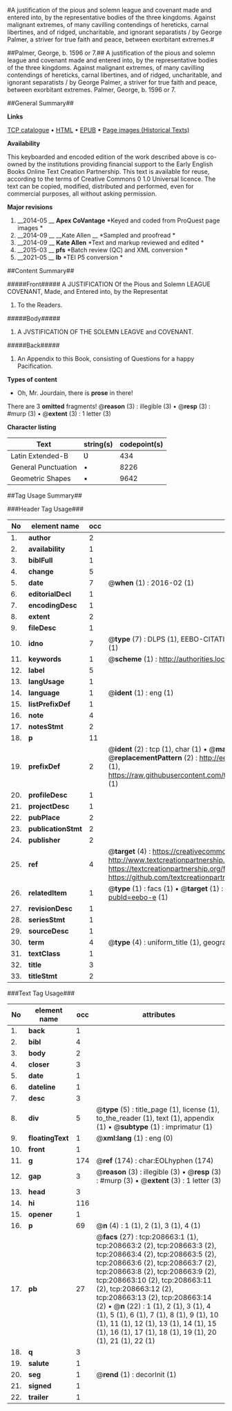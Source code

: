 #A justification of the pious and solemn league and covenant made and entered into, by the representative bodies of the three kingdoms.  Against malignant extremes, of many cavilling contendings of hereticks, carnal libertines, and of ridged, uncharitable, and ignorant separatists / by George Palmer, a striver for true faith and peace, between exorbitant extremes.#

##Palmer, George, b. 1596 or 7.##
A justification of the pious and solemn league and covenant made and entered into, by the representative bodies of the three kingdoms.  Against malignant extremes, of many cavilling contendings of hereticks, carnal libertines, and of ridged, uncharitable, and ignorant separatists / by George Palmer, a striver for true faith and peace, between exorbitant extremes.
Palmer, George, b. 1596 or 7.

##General Summary##

**Links**

[TCP catalogue](http://www.ota.ox.ac.uk/tcp/)  • 
[HTML](http://tei.it.ox.ac.uk/tcp/Texts-HTML/free/B43/B43593.html)  • 
[EPUB](http://tei.it.ox.ac.uk/tcp/Texts-EPUB/free/B43/B43593.epub) • 
[Page images (Historical Texts)](https://historicaltexts.jisc.ac.uk/eebo-489265056e)

**Availability**

This keyboarded and encoded edition of the work described above is co-owned by the
    institutions providing financial support to the Early English Books Online Text Creation
    Partnership. This text is available for reuse, according to the terms of  Creative Commons 0 1.0 Universal
    licence. The text can be copied, modified, distributed and performed, even for commercial
    purposes, all without asking permission.

**Major revisions**

1. __2014-05 __ __Apex CoVantage__ *Keyed and coded from ProQuest page images *
1. __2014-09 __ __Kate Allen __ *Sampled and proofread *
1. __2014-09 __ __Kate Allen__ *Text and markup reviewed and edited *
1. __2015-03 __ __pfs__ *Batch review (QC) and XML conversion *
1. __2021-05 __ __lb__ *TEI P5 conversion *

##Content Summary##

#####Front#####
 A JUSTIFICATION Of the Pious and Solemn LEAGUE COVENANT, Made, and Entered into, by the Representat
1. To the Readers.

#####Body#####

1. A JVSTIFICATION OF THE SOLEMN LEAGVE and COVENANT.

#####Back#####

1. An Appendix to this Book, consisting of Questions for a happy Pacification.

**Types of content**

  * Oh, Mr. Jourdain, there is **prose** in there!

There are 3 **omitted** fragments! 
 @__reason__ (3) : illegible (3)  •  @__resp__ (3) : #murp (3)  •  @__extent__ (3) : 1 letter (3)

**Character listing**


|Text|string(s)|codepoint(s)|
|---|---|---|
|Latin Extended-B|Ʋ|434|
|General Punctuation|•|8226|
|Geometric Shapes|▪|9642|

##Tag Usage Summary##

###Header Tag Usage###

|No|element name|occ|attributes|
|---|---|---|---|
|1.|__author__|2||
|2.|__availability__|1||
|3.|__biblFull__|1||
|4.|__change__|5||
|5.|__date__|7| @__when__ (1) : 2016-02 (1)|
|6.|__editorialDecl__|1||
|7.|__encodingDesc__|1||
|8.|__extent__|2||
|9.|__fileDesc__|1||
|10.|__idno__|7| @__type__ (7) : DLPS (1), EEBO-CITATION (1), VID (1), EEBO-PROQUEST (1), OCLC (2), STC (1)|
|11.|__keywords__|1| @__scheme__ (1) : http://authorities.loc.gov/ (1)|
|12.|__label__|5||
|13.|__langUsage__|1||
|14.|__language__|1| @__ident__ (1) : eng (1)|
|15.|__listPrefixDef__|1||
|16.|__note__|4||
|17.|__notesStmt__|2||
|18.|__p__|11||
|19.|__prefixDef__|2| @__ident__ (2) : tcp (1), char (1)  •  @__matchPattern__ (2) : ([0-9\-]+):([0-9IVX]+) (1), (.+) (1)  •  @__replacementPattern__ (2) : http://eebo.chadwyck.com/downloadtiff?vid=$1&page=$2 (1), https://raw.githubusercontent.com/textcreationpartnership/Texts/master/tcpchars.xml#$1 (1)|
|20.|__profileDesc__|1||
|21.|__projectDesc__|1||
|22.|__pubPlace__|2||
|23.|__publicationStmt__|2||
|24.|__publisher__|2||
|25.|__ref__|4| @__target__ (4) : https://creativecommons.org/publicdomain/zero/1.0/ (1), http://www.textcreationpartnership.org/docs/. (1), https://textcreationpartnership.org/faq/#faq05 (1), https://github.com/textcreationpartnership (1)|
|26.|__relatedItem__|1| @__type__ (1) : facs (1)  •  @__target__ (1) : https://data.historicaltexts.jisc.ac.uk/view?pubId=eebo-e (1)|
|27.|__revisionDesc__|1||
|28.|__seriesStmt__|1||
|29.|__sourceDesc__|1||
|30.|__term__|4| @__type__ (4) : uniform_title (1), geographic_name (3)|
|31.|__textClass__|1||
|32.|__title__|3||
|33.|__titleStmt__|2||


###Text Tag Usage###

|No|element name|occ|attributes|
|---|---|---|---|
|1.|__back__|1||
|2.|__bibl__|4||
|3.|__body__|2||
|4.|__closer__|3||
|5.|__date__|1||
|6.|__dateline__|1||
|7.|__desc__|3||
|8.|__div__|5| @__type__ (5) : title_page (1), license (1), to_the_reader (1), text (1), appendix (1)  •  @__subtype__ (1) : imprimatur (1)|
|9.|__floatingText__|1| @__xml:lang__ (1) : eng (0)|
|10.|__front__|1||
|11.|__g__|174| @__ref__ (174) : char:EOLhyphen (174)|
|12.|__gap__|3| @__reason__ (3) : illegible (3)  •  @__resp__ (3) : #murp (3)  •  @__extent__ (3) : 1 letter (3)|
|13.|__head__|3||
|14.|__hi__|116||
|15.|__opener__|1||
|16.|__p__|69| @__n__ (4) : 1 (1), 2 (1), 3 (1), 4 (1)|
|17.|__pb__|27| @__facs__ (27) : tcp:208663:1 (1), tcp:208663:2 (2), tcp:208663:3 (2), tcp:208663:4 (2), tcp:208663:5 (2), tcp:208663:6 (2), tcp:208663:7 (2), tcp:208663:8 (2), tcp:208663:9 (2), tcp:208663:10 (2), tcp:208663:11 (2), tcp:208663:12 (2), tcp:208663:13 (2), tcp:208663:14 (2)  •  @__n__ (22) : 1 (1), 2 (1), 3 (1), 4 (1), 5 (1), 6 (1), 7 (1), 8 (1), 9 (1), 10 (1), 11 (1), 12 (1), 13 (1), 14 (1), 15 (1), 16 (1), 17 (1), 18 (1), 19 (1), 20 (1), 21 (1), 22 (1)|
|18.|__q__|3||
|19.|__salute__|1||
|20.|__seg__|1| @__rend__ (1) : decorInit (1)|
|21.|__signed__|1||
|22.|__trailer__|1||
